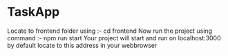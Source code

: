 # TaskApp
Locate to frontend folder using :- cd frontend
Now run the project using command :- npm run start
Your project will start and run on localhost:3000 by default locate to this address in your webbrowser
